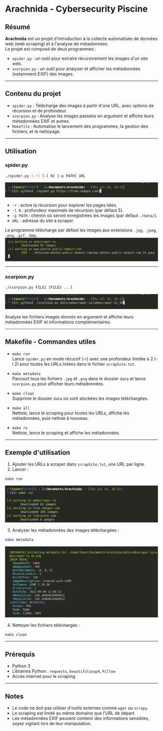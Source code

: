 
# Arachnida - Cybersecurity Piscine

## Résumé

**Arachnida** est un projet d'introduction à la collecte automatisée de données web (web scraping) et à l'analyse de métadonnées.  
Le projet est composé de deux programmes :

- `spider.py` : un outil pour extraire récursivement les images d'un site web.
- `scorpion.py` : un outil pour analyser et afficher les métadonnées (notamment EXIF) des images.

---

## Contenu du projet

- `spider.py` : Télécharge des images à partir d'une URL, avec options de récursion et de profondeur.
- `scorpion.py` : Analyse les images passées en argument et affiche leurs métadonnées EXIF et autres.
- `Makefile` : Automatise le lancement des programmes, la gestion des fichiers, et le nettoyage.

---

## Utilisation

### spider.py

```bash
./spider.py [-r] [-l N] [-p PATH] URL
```
![spider](https://github.com/ftTower/ftTower/blob/main/assets/Arachnida/spider.png)

- `-r` : active la récursion pour explorer les pages liées.
- `-l N` : profondeur maximale de récursion (par défaut 5).
- `-p PATH` : chemin où seront enregistrées les images (par défaut `./data/`).
- `URL` : adresse du site à scraper.

Le programme télécharge par défaut les images aux extensions `.jpg`, `.jpeg`, `.png`, `.gif`, `.bmp`.
![downloading](https://github.com/ftTower/ftTower/blob/main/assets/Arachnida/download.png)

---

### scorpion.py

```bash
./scorpion.py FILE1 [FILE2 ...]
```
![scorpion](https://github.com/ftTower/ftTower/blob/main/assets/Arachnida/scorpion.png)


Analyse les fichiers images donnés en argument et affiche leurs métadonnées EXIF et informations complémentaires.

---

## Makefile - Commandes utiles

- `make run`  
  Lance `spider.py` en mode récursif (-r) avec une profondeur limitée à 2 (-l 2) pour toutes les URLs listées dans le fichier `scrapSite.txt`.

- `make metadata`  
  Parcourt tous les fichiers `.jpg` et `.png` dans le dossier `data` et lance `scorpion.py` pour afficher leurs métadonnées.

- `make clean`  
  Supprime le dossier `data` où sont stockées les images téléchargées.

- `make all`  
  Nettoie, lance le scraping pour toutes les URLs, affiche les métadonnées, puis nettoie à nouveau.

- `make re`  
  Nettoie, lance le scraping et affiche les métadonnées.

---

## Exemple d'utilisation

1. Ajouter les URLs à scraper dans `scrapSite.txt`, une URL par ligne.  
2. Lancer :

```bash
make run
```
![run](https://github.com/ftTower/ftTower/blob/main/assets/Arachnida/run.png)

3. Analyser les métadonnées des images téléchargées :

```bash
make metadata
```
![metadata](https://github.com/ftTower/ftTower/blob/main/assets/Arachnida/metadata.png)

4. Nettoyer les fichiers téléchargés :

```bash
make clean
```

---

## Prérequis

- Python 3  
- Librairies Python : `requests`, `beautifulsoup4`, `Pillow`  
- Accès internet pour le scraping

---

## Notes

- Le code ne doit pas utiliser d'outils externes comme `wget` ou `scrapy`.  
- Le scraping est limité au même domaine que l'URL de départ.  
- Les métadonnées EXIF peuvent contenir des informations sensibles, soyez vigilant lors de leur manipulation.

